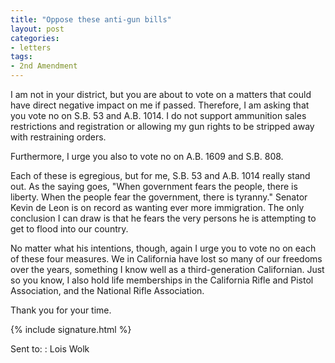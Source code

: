 ```yaml
---
title: "Oppose these anti-gun bills"
layout: post
categories:
- letters
tags:
- 2nd Amendment
---
```


I am not in your district, but you are about to vote on a matters that could have direct negative impact on me if passed. Therefore, I am asking that you vote no on S.B. 53 and A.B. 1014. I do not support ammunition sales restrictions and registration or allowing my gun rights to be stripped away with restraining orders.

Furthermore, I urge you also to vote no on A.B. 1609 and S.B. 808.

Each of these is egregious, but for me, S.B. 53 and A.B. 1014 really stand out. As the saying goes, "When government fears the people, there is liberty. When the people fear the government, there is tyranny." Senator Kevin de Leon is on record as wanting ever more immigration. The only conclusion I can draw is that he fears the very persons he is attempting to get to flood into our country.

No matter what his intentions, though, again I urge you to vote no on each of these four measures. We in California have lost so many of our freedoms over the years, something I know well as a third-generation Californian. Just so you know, I also hold life memberships in the California Rifle and Pistol Association, and the National Rifle Association.

Thank you for your time.

{% include signature.html %}

Sent to:
: Lois Wolk
